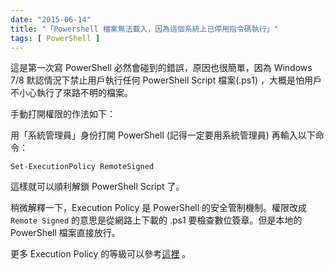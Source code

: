 ```yaml
---
date: "2015-06-14"
title: "「Powershell 檔案無法載入，因為這個系統上已停用指令碼執行」"
tags: [ PowerShell ]
---
```


這是第一次寫 PowerShell 必然會碰到的錯誤，原因也很簡單，因為 Windows 7/8 默認情況下禁止用戶執行任何 PowerShell Script 檔案(.ps1) ，大概是怕用戶不小心執行了來路不明的檔案。

手動打開權限的作法如下：

用「系統管理員」身份打開 PowerShell (記得一定要用系統管理員) 再輸入以下命令：

```code
Set-ExecutionPolicy RemoteSigned
```

這樣就可以順利解鎖 PowerShell Script 了。

稍微解釋一下，Execution Policy 是 PowerShell 的安全管制機制。權限改成 `Remote Signed` 的意思是從網路上下載的 .ps1 要檢查數位簽章。但是本地的 PowerShell 檔案直接放行。

更多 Execution Policy 的等級可以參考[這裡][0] 。

[0]: http://gelis-dotnet.blogspot.tw/2010/10/win72008-server-powershell.html
